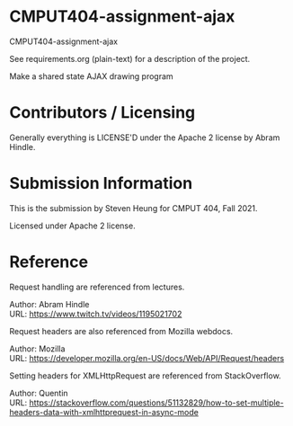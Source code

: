 CMPUT404-assignment-ajax
==============================

CMPUT404-assignment-ajax

See requirements.org (plain-text) for a description of the project.

Make a shared state AJAX drawing program

Contributors / Licensing
========================

Generally everything is LICENSE'D under the Apache 2 license by Abram Hindle.

Submission Information
======================

This is the submission by Steven Heung for CMPUT 404, Fall 2021.

Licensed under Apache 2 license.

Reference
=========

Request handling are referenced from lectures.

Author: Abram Hindle \
URL: https://www.twitch.tv/videos/1195021702


Request headers are also referenced from Mozilla webdocs.

 Author: Mozilla\
 URL: https://developer.mozilla.org/en-US/docs/Web/API/Request/headers

Setting headers for XMLHttpRequest are referenced from StackOverflow.

Author: Quentin\
URL: https://stackoverflow.com/questions/51132829/how-to-set-multiple-headers-data-with-xmlhttprequest-in-async-mode
